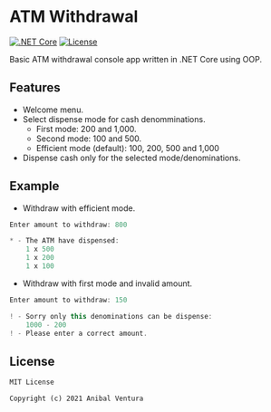 # ATM Withdrawal

[![.NET Core](https://img.shields.io/static/v1?label=.NET%20Core&message=3.1&color=purple)](https://dotnet.microsoft.com)
[![License](https://img.shields.io/static/v1?label=License&message=MIT&color=blue)](LICENCE.md)

Basic ATM withdrawal console app written in .NET Core using OOP.

## Features

- Welcome menu.
- Select dispense mode for cash denomminations.
  - First mode: 200 and 1,000.
  - Second mode: 100 and 500.
  - Efficient mode (default): 100, 200, 500 and 1,000
- Dispense cash only for the selected mode/denominations.

## Example

- Withdraw with efficient mode.

```csharp
Enter amount to withdraw: 800

* - The ATM have dispensed:
    1 x 500
    1 x 200
    1 x 100
```

- Withdraw with first mode and invalid amount.

```csharp
Enter amount to withdraw: 150

! - Sorry only this denominations can be dispense:
    1000 - 200
! - Please enter a correct amount.
```

## License

```xml
MIT License

Copyright (c) 2021 Anibal Ventura
```

